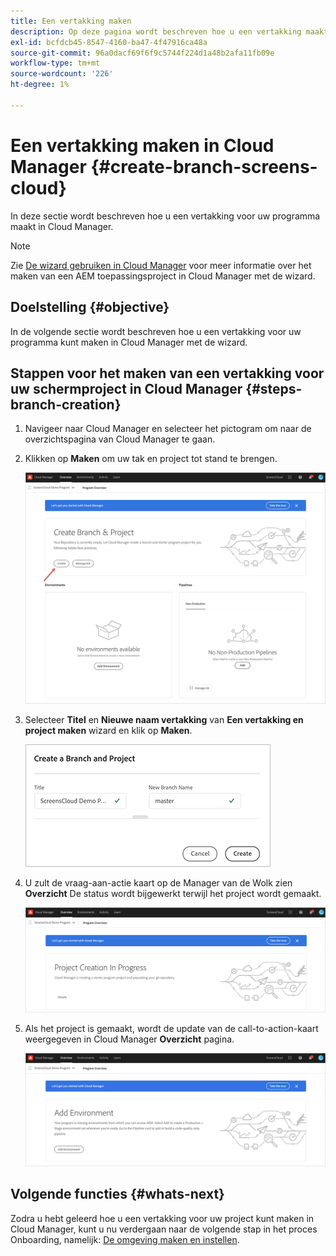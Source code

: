 ```yaml
---
title: Een vertakking maken
description: Op deze pagina wordt beschreven hoe u een vertakking maakt in Cloud Manager for Screens as a Cloud Service.
exl-id: bcfdcb45-8547-4160-ba47-4f47916ca48a
source-git-commit: 96a0dacf69f6f9c5744f224d1a48b2afa11fb09e
workflow-type: tm+mt
source-wordcount: '226'
ht-degree: 1%

---
```


# Een vertakking maken in Cloud Manager {#create-branch-screens-cloud}

In deze sectie wordt beschreven hoe u een vertakking voor uw programma maakt in Cloud Manager.

>[!NOTE]
>Zie [De wizard gebruiken in Cloud Manager](https://experienceleague.adobe.com/docs/experience-manager-cloud-service/onboarding/getting-access/create-application-project/using-the-wizard.html?lang=en) voor meer informatie over het maken van een AEM toepassingsproject in Cloud Manager met de wizard.

## Doelstelling {#objective}

In de volgende sectie wordt beschreven hoe u een vertakking voor uw programma kunt maken in Cloud Manager met de wizard.

## Stappen voor het maken van een vertakking voor uw schermproject in Cloud Manager {#steps-branch-creation}

1. Navigeer naar Cloud Manager en selecteer het pictogram om naar de overzichtspagina van Cloud Manager te gaan.

1. Klikken op **Maken** om uw tak en project tot stand te brengen.

   ![afbeelding](/help/screens-cloud/assets/onboarding/create-branch1.png)

1. Selecteer **Titel** en **Nieuwe naam vertakking** van **Een vertakking en project maken** wizard en klik op **Maken**.

   ![afbeelding](/help/screens-cloud/assets/onboarding/create-branch2.png)

1. U zult de vraag-aan-actie kaart op de Manager van de Wolk zien **Overzicht** De status wordt bijgewerkt terwijl het project wordt gemaakt.

   ![afbeelding](/help/screens-cloud/assets/onboarding/create-branch3.png)

1. Als het project is gemaakt, wordt de update van de call-to-action-kaart weergegeven in Cloud Manager **Overzicht** pagina.

   ![afbeelding](/help/screens-cloud/assets/onboarding/create-branch4.png)

## Volgende functies {#whats-next}

Zodra u hebt geleerd hoe u een vertakking voor uw project kunt maken in Cloud Manager, kunt u nu verdergaan naar de volgende stap in het proces Onboarding, namelijk: [De omgeving maken en instellen](/help/screens-cloud/onboarding-screens-cloud/creating-an-environment.md).
